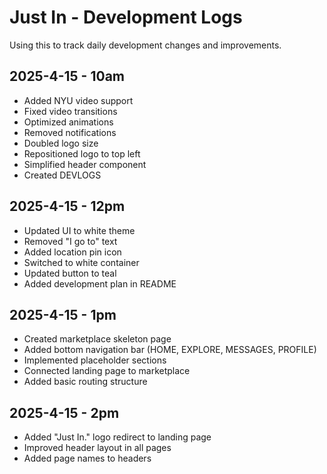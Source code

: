 # Just In - Development Logs

Using this to track daily development changes and improvements. 

## 2025-4-15 - 10am

- Added NYU video support
- Fixed video transitions
- Optimized animations
- Removed notifications
- Doubled logo size
- Repositioned logo to top left
- Simplified header component
- Created DEVLOGS

## 2025-4-15 - 12pm

- Updated UI to white theme
- Removed "I go to" text
- Added location pin icon
- Switched to white container
- Updated button to teal
- Added development plan in README

## 2025-4-15 - 1pm

- Created marketplace skeleton page
- Added bottom navigation bar (HOME, EXPLORE, MESSAGES, PROFILE)
- Implemented placeholder sections
- Connected landing page to marketplace
- Added basic routing structure

## 2025-4-15 - 2pm

- Added "Just In." logo redirect to landing page
- Improved header layout in all pages
- Added page names to headers
